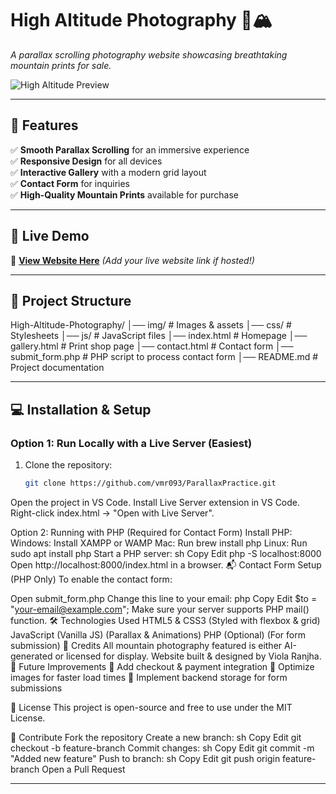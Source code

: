 # High Altitude Photography 📸🏔️  

*A parallax scrolling photography website showcasing breathtaking mountain prints for sale.*

![High Altitude Preview](img/preview.png) <!-- Replace with an actual screenshot of your site -->

---

## 🌟 Features  
✅ **Smooth Parallax Scrolling** for an immersive experience  
✅ **Responsive Design** for all devices  
✅ **Interactive Gallery** with a modern grid layout  
✅ **Contact Form** for inquiries  
✅ **High-Quality Mountain Prints** available for purchase  

---

## 🚀 Live Demo  
🔗 **[View Website Here](#)** *(Add your live website link if hosted!)*  

---

## 📂 Project Structure  

High-Altitude-Photography/ │── img/ # Images & assets
│── css/ # Stylesheets
│── js/ # JavaScript files
│── index.html # Homepage
│── gallery.html # Print shop page
│── contact.html # Contact form
│── submit_form.php # PHP script to process contact form
│── README.md # Project documentation


---

## 💻 Installation & Setup  

### **Option 1: Run Locally with a Live Server (Easiest)**
1. Clone the repository:  
   ```sh
   git clone https://github.com/vmr093/ParallaxPractice.git

Open the project in VS Code.
Install Live Server extension in VS Code.
Right-click index.html → "Open with Live Server".


Option 2: Running with PHP (Required for Contact Form)
Install PHP:
Windows: Install XAMPP or WAMP
Mac: Run brew install php
Linux: Run sudo apt install php
Start a PHP server:
sh
Copy
Edit
php -S localhost:8000
Open http://localhost:8000/index.html in a browser.
📬 Contact Form Setup (PHP Only)
To enable the contact form:

Open submit_form.php
Change this line to your email:
php
Copy
Edit
$to = "your-email@example.com"; 
Make sure your server supports PHP mail() function.
🛠️ Technologies Used
HTML5 & CSS3 (Styled with flexbox & grid)
JavaScript (Vanilla JS) (Parallax & Animations)
PHP (Optional) (For form submission)
📸 Credits
All mountain photography featured is either AI-generated or licensed for display.
Website built & designed by Viola Ranjha.
🎯 Future Improvements
🔹 Add checkout & payment integration
🔹 Optimize images for faster load times
🔹 Implement backend storage for form submissions

📝 License
This project is open-source and free to use under the MIT License.

🚀 Contribute
Fork the repository
Create a new branch:
sh
Copy
Edit
git checkout -b feature-branch
Commit changes:
sh
Copy
Edit
git commit -m "Added new feature"
Push to branch:
sh
Copy
Edit
git push origin feature-branch
Open a Pull Request

---










